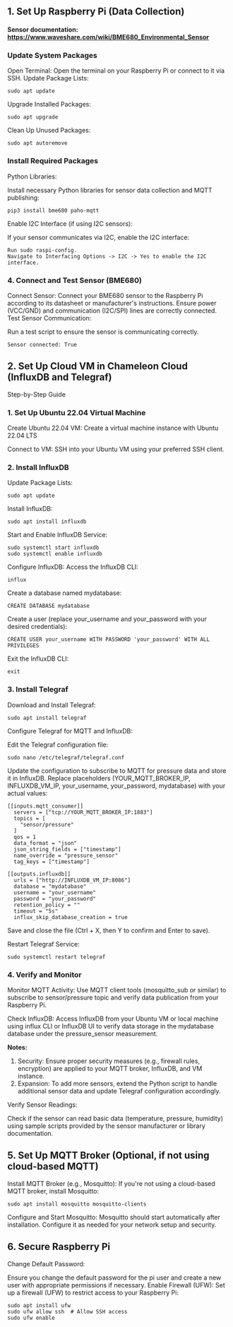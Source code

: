 ## 1. Set Up Raspberry Pi (Data Collection)

#### Sensor documentation: https://www.waveshare.com/wiki/BME680_Environmental_Sensor 

### Update System Packages
Open Terminal:
Open the terminal on your Raspberry Pi or connect to it via SSH.
Update Package Lists:
```
sudo apt update
```
Upgrade Installed Packages:
```
sudo apt upgrade
```
Clean Up Unused Packages:
```
sudo apt autoremove
```
### Install Required Packages
Python Libraries:

Install necessary Python libraries for sensor data collection and MQTT publishing:
```
pip3 install bme680 paho-mqtt
```
Enable I2C Interface (if using I2C sensors):

If your sensor communicates via I2C, enable the I2C interface:
```
Run sudo raspi-config.
Navigate to Interfacing Options -> I2C -> Yes to enable the I2C interface.
```

### 4. Connect and Test Sensor (BME680)
Connect Sensor:
Connect your BME680 sensor to the Raspberry Pi according to its datasheet or manufacturer's instructions. Ensure power (VCC/GND) and communication (I2C/SPI) lines are correctly connected.
Test Sensor Communication:

Run a test script to ensure the sensor is communicating correctly.
```
Sensor connected: True
```

## 2. Set Up Cloud VM in Chameleon Cloud (InfluxDB and Telegraf)
Step-by-Step Guide

### 1. Set Up Ubuntu 22.04 Virtual Machine
Create Ubuntu 22.04 VM:
Create a virtual machine instance with Ubuntu 22.04 LTS

Connect to VM:
SSH into your Ubuntu VM using your preferred SSH client.

### 2. Install InfluxDB
Update Package Lists:
```
sudo apt update
```
Install InfluxDB:
```
sudo apt install influxdb
```
Start and Enable InfluxDB Service:
```
sudo systemctl start influxdb
sudo systemctl enable influxdb
```
Configure InfluxDB:
Access the InfluxDB CLI:
```
influx
```
Create a database named mydatabase:
```
CREATE DATABASE mydatabase
```
Create a user (replace your_username and your_password with your desired credentials):
```
CREATE USER your_username WITH PASSWORD 'your_password' WITH ALL PRIVILEGES
```
Exit the InfluxDB CLI:
```
exit
```
### 3. Install Telegraf
Download and Install Telegraf:
```
sudo apt install telegraf
```
Configure Telegraf for MQTT and InfluxDB:

Edit the Telegraf configuration file:
```
sudo nano /etc/telegraf/telegraf.conf
```
Update the configuration to subscribe to MQTT for pressure data and store it in InfluxDB. Replace placeholders (YOUR_MQTT_BROKER_IP, INFLUXDB_VM_IP, your_username, your_password, mydatabase) with your actual values:
```
[[inputs.mqtt_consumer]]
  servers = ["tcp://YOUR_MQTT_BROKER_IP:1883"]
  topics = [
    "sensor/pressure"
  ]
  qos = 1
  data_format = "json"
  json_string_fields = ["timestamp"]
  name_override = "pressure_sensor"
  tag_keys = ["timestamp"]

[[outputs.influxdb]]
  urls = ["http://INFLUXDB_VM_IP:8086"]
  database = "mydatabase"
  username = "your_username"
  password = "your_password"
  retention_policy = ""
  timeout = "5s"
  influx_skip_database_creation = true
```
Save and close the file (Ctrl + X, then Y to confirm and Enter to save).

Restart Telegraf Service:
```
sudo systemctl restart telegraf
```
### 4. Verify and Monitor
Monitor MQTT Activity:
Use MQTT client tools (mosquitto_sub or similar) to subscribe to sensor/pressure topic and verify data publication from your Raspberry Pi.

Check InfluxDB:
Access InfluxDB from your Ubuntu VM or local machine using influx CLI or InfluxDB UI to verify data storage in the mydatabase database under the pressure_sensor measurement.

**Notes:**
1. Security: Ensure proper security measures (e.g., firewall rules, encryption) are applied to your MQTT broker, InfluxDB, and VM instance.
2. Expansion: To add more sensors, extend the Python script to handle additional sensor data and update Telegraf configuration accordingly.

Verify Sensor Readings:

Check if the sensor can read basic data (temperature, pressure, humidity) using sample scripts provided by the sensor manufacturer or library documentation.

## 5. Set Up MQTT Broker (Optional, if not using cloud-based MQTT)
Install MQTT Broker (e.g., Mosquitto):
If you're not using a cloud-based MQTT broker, install Mosquitto:
```
sudo apt install mosquitto mosquitto-clients
```
Configure and Start Mosquitto:
Mosquitto should start automatically after installation. Configure it as needed for your network setup and security.

## 6. Secure Raspberry Pi
Change Default Password:

Ensure you change the default password for the pi user and create a new user with appropriate permissions if necessary.
Enable Firewall (UFW):
Set up a firewall (UFW) to restrict access to your Raspberry Pi:
```
sudo apt install ufw
sudo ufw allow ssh  # Allow SSH access
sudo ufw enable
```



